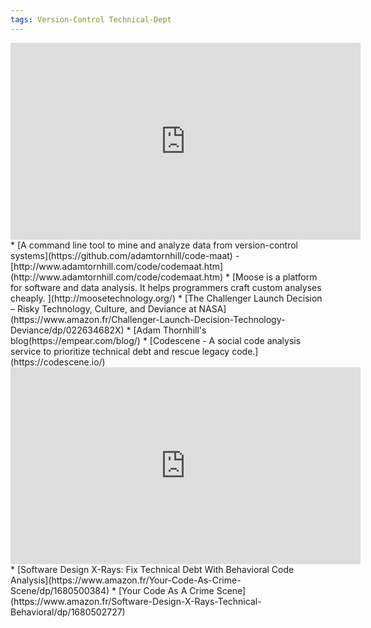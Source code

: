```yaml
---
tags: Version-Control Technical-Dept
---
```

<iframe width="560" height="315" src="https://www.youtube.com/embed/SdUewLCHWvU" frameborder="0" allow="autoplay; encrypted-media" allowfullscreen></iframe>
* [A command line tool to mine and analyze data from version-control systems](https://github.com/adamtornhill/code-maat) - [http://www.adamtornhill.com/code/codemaat.htm](http://www.adamtornhill.com/code/codemaat.htm)
* [Moose is a platform for software and data analysis. It helps programmers craft custom analyses cheaply. ](http://moosetechnology.org/)
* [The Challenger Launch Decision – Risky Technology, Culture, and Deviance at NASA](https://www.amazon.fr/Challenger-Launch-Decision-Technology-Deviance/dp/022634682X)
* [Adam Thornhill's blog(https://empear.com/blog/)
* [Codescene - A social code analysis service to prioritize technical debt and rescue legacy code.](https://codescene.io/)
<iframe width="560" height="315" src="https://www.youtube.com/embed/SWFwPkgLcpo" frameborder="0" allow="autoplay; encrypted-media" allowfullscreen></iframe>
* [Software Design X-Rays: Fix Technical Debt With Behavioral Code Analysis](https://www.amazon.fr/Your-Code-As-Crime-Scene/dp/1680500384)
* [Your Code As A Crime Scene](https://www.amazon.fr/Software-Design-X-Rays-Technical-Behavioral/dp/1680502727)
